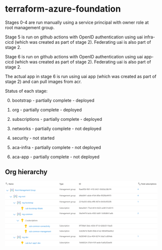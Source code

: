 # terraform-azure-foundation

Stages 0-4 are run manually using a service principal with owner role at root management group. 

Stage 5 is run on github actions with OpenID authentication using uai infra-cicd (which was created as part of stage 2). Federating uai is also part of stage 2.

Stage 6 is run on github actions with OpenID authentication using uai app-cicd (which was created as part of stage 2). Federating uai is also part of stage 2.

The actual app in stage 6 is run using uai app (which was created as part of stage 2) and can pull images from acr.

Status of each stage:

0. bootstrap - partially complete - deployed

1. org - partially complete - deployed

2. subscriptions - partially complete - deployed

3. networks - partially complete - not deployed

4. security - not started

5. aca-infra - partially complete - not deployed

6. aca-app - partially complete - not deployed

## Org hierarchy

![Alt text](images/image.png)
